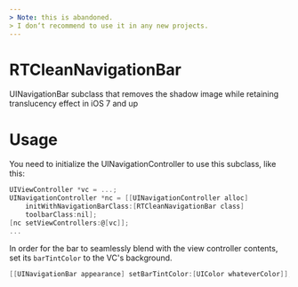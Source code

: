 ```yaml
---
> Note: this is abandoned. 
> I don‘t recommend to use it in any new projects.
---
```


RTCleanNavigationBar
====================

UINavigationBar subclass that removes the shadow image while retaining translucency effect in iOS 7 and up

# Usage

You need to initialize the UINavigationController to use this subclass, like this:

``` objective-c
UIViewController *vc = ...;
UINavigationController *nc = [[UINavigationController alloc] 
	initWithNavigationBarClass:[RTCleanNavigationBar class] 
	toolbarClass:nil];
[nc setViewControllers:@[vc]];
...
```

In order for the bar to seamlessly blend with the view controller contents, set its `barTintColor` to the VC's background.

``` objective-c
[[UINavigationBar appearance] setBarTintColor:[UIColor whateverColor]];
```

